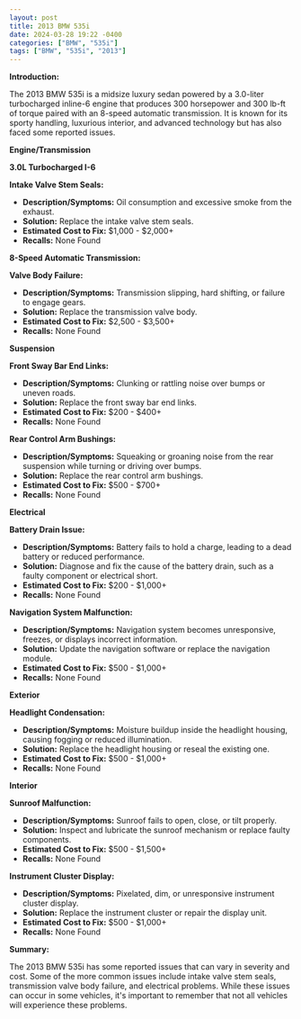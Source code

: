 ```yaml
---
layout: post
title: 2013 BMW 535i
date: 2024-03-28 19:22 -0400
categories: ["BMW", "535i"]
tags: ["BMW", "535i", "2013"]
---
```

**Introduction:**

The 2013 BMW 535i is a midsize luxury sedan powered by a 3.0-liter turbocharged inline-6 engine that produces 300 horsepower and 300 lb-ft of torque paired with an 8-speed automatic transmission. It is known for its sporty handling, luxurious interior, and advanced technology but has also faced some reported issues.

**Engine/Transmission**

**3.0L Turbocharged I-6**

**Intake Valve Stem Seals:**
* **Description/Symptoms:** Oil consumption and excessive smoke from the exhaust.
* **Solution:** Replace the intake valve stem seals.
* **Estimated Cost to Fix:** $1,000 - $2,000+
* **Recalls:** None Found

**8-Speed Automatic Transmission:**

**Valve Body Failure:**
* **Description/Symptoms:** Transmission slipping, hard shifting, or failure to engage gears.
* **Solution:** Replace the transmission valve body.
* **Estimated Cost to Fix:** $2,500 - $3,500+
* **Recalls:** None Found

**Suspension**

**Front Sway Bar End Links:**
* **Description/Symptoms:** Clunking or rattling noise over bumps or uneven roads.
* **Solution:** Replace the front sway bar end links.
* **Estimated Cost to Fix:** $200 - $400+
* **Recalls:** None Found

**Rear Control Arm Bushings:**
* **Description/Symptoms:** Squeaking or groaning noise from the rear suspension while turning or driving over bumps.
* **Solution:** Replace the rear control arm bushings.
* **Estimated Cost to Fix:** $500 - $700+
* **Recalls:** None Found

**Electrical**

**Battery Drain Issue:**
* **Description/Symptoms:** Battery fails to hold a charge, leading to a dead battery or reduced performance.
* **Solution:** Diagnose and fix the cause of the battery drain, such as a faulty component or electrical short.
* **Estimated Cost to Fix:** $200 - $1,000+
* **Recalls:** None Found

**Navigation System Malfunction:**
* **Description/Symptoms:** Navigation system becomes unresponsive, freezes, or displays incorrect information.
* **Solution:** Update the navigation software or replace the navigation module.
* **Estimated Cost to Fix:** $500 - $1,000+
* **Recalls:** None Found

**Exterior**

**Headlight Condensation:**
* **Description/Symptoms:** Moisture buildup inside the headlight housing, causing fogging or reduced illumination.
* **Solution:** Replace the headlight housing or reseal the existing one.
* **Estimated Cost to Fix:** $500 - $1,000+
* **Recalls:** None Found

**Interior**

**Sunroof Malfunction:**
* **Description/Symptoms:** Sunroof fails to open, close, or tilt properly.
* **Solution:** Inspect and lubricate the sunroof mechanism or replace faulty components.
* **Estimated Cost to Fix:** $500 - $1,500+
* **Recalls:** None Found

**Instrument Cluster Display:**
* **Description/Symptoms:** Pixelated, dim, or unresponsive instrument cluster display.
* **Solution:** Replace the instrument cluster or repair the display unit.
* **Estimated Cost to Fix:** $500 - $1,000+
* **Recalls:** None Found

**Summary:**

The 2013 BMW 535i has some reported issues that can vary in severity and cost. Some of the more common issues include intake valve stem seals, transmission valve body failure, and electrical problems. While these issues can occur in some vehicles, it's important to remember that not all vehicles will experience these problems.
